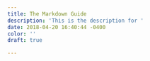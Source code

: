 ```yaml
---
title: The Markdown Guide
description: 'This is the description for '
date: 2018-04-20 16:40:44 -0400
color: ''
draft: true

---
```

